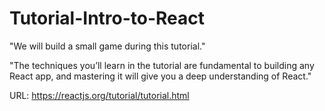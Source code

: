 # Tutorial-Intro-to-React
"We will build a small game during this tutorial."

"The techniques you’ll learn in the tutorial are fundamental to building any React app, and mastering it will give you a deep understanding of React."

URL: https://reactjs.org/tutorial/tutorial.html
